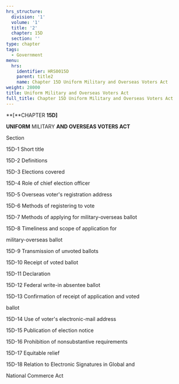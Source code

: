 ```yaml
---
hrs_structure:
  division: '1'
  volume: '1'
  title: '2'
  chapter: 15D
  section: ''
type: chapter
tags:
  - Government
menu:
  hrs:
    identifier: HRS0015D
    parent: title2
    name: Chapter 15D Uniform Military and Overseas Voters Act
weight: 28000
title: Uniform Military and Overseas Voters Act
full_title: Chapter 15D Uniform Military and Overseas Voters Act
---
```

**[**CHAPTER **15D]**

**UNIFORM** MILITARY **AND OVERSEAS VOTERS ACT**

Section

15D-1 Short title

15D-2 Definitions

15D-3 Elections covered

15D-4 Role of chief election officer

15D-5 Overseas voter's registration address

15D-6 Methods of registering to vote

15D-7 Methods of applying for military-overseas ballot

15D-8 Timeliness and scope of application for

military-overseas ballot

15D-9 Transmission of unvoted ballots

15D-10 Receipt of voted ballot

15D-11 Declaration

15D-12 Federal write-in absentee ballot

15D-13 Confirmation of receipt of application and voted

ballot

15D-14 Use of voter's electronic-mail address

15D-15 Publication of election notice

15D-16 Prohibition of nonsubstantive requirements

15D-17 Equitable relief

15D-18 Relation to Electronic Signatures in Global and

National Commerce Act